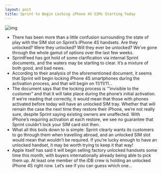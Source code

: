 ```yaml
---
layout: post
title: Sprint to Begin Locking iPhone 4S SIMs Starting Today
---
```

![img](http://media.idownloadblog.com/wp-content/uploads/2011/11/sprint-i4s-sim.png)
* There has been more than a little confusion surrounding the state of play with the SIM slot on Sprint’s iPhone 4S handsets. Are they unlocked? Were they unlocked? Will they ever be unlocked? We’ve gone through the whole gamut of options over the last few weeks.
* SprintFeed has got hold of some clarification via internal Sprint documents, and the waters may be starting to clear. It’s a mixture of both good, and bad news.
* According to their analysis of the aforementioned document, it seems that Sprint will begin locking iPhone 4S smartphones during the activation process, and that will begin on 11/11/11…
* The document says that the locking process is ‘”invisible to the customer” and that it will take place during the phone’s initial activation. If we’re reading that correctly, it would mean that those with phones activated before today will have an unlocked SIM tray. Whether that will remain the case the next time they restore their iPhone, we’re not really sure, despite Sprint saying existing owners are unaffected. With iPhone’s requiring activation at each restore, we see no guarantee that Sprint couldn’t lock your SIM card slot then.
* What all this boils down to is simple: Sprint clearly wants its customers to go through them when travelling abroad, and an unlocked SIM slot would mean that wouldn’t be required. If you’re lucky enough to have an unlocked handset, it may be worth trying to keep it that way!
* Apple itself has said it will begin selling factory unlocked handsets some time this month, with buyers internationally already being able to pick them up. At least one member of the iDB crew is holding an unlocked iPhone 4S right now. Let’s see if you can guess which one…

